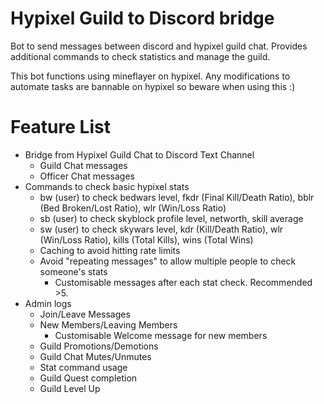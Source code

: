 #  Hypixel Guild to Discord bridge
Bot to send messages between discord and hypixel guild chat. Provides additional commands to check statistics and manage the guild.

This bot functions using mineflayer on hypixel. Any modifications to automate tasks are bannable on hypixel so beware when using this :)

# Feature List
- Bridge from Hypixel Guild Chat to Discord Text Channel
  - Guild Chat messages
  - Officer Chat messages
- Commands to check basic hypixel stats
  - bw (user) to check bedwars level, fkdr (Final Kill/Death Ratio), bblr (Bed Broken/Lost Ratio), wlr (Win/Loss Ratio)
  - sb (user) to check skyblock profile level, networth, skill average
  - sw (user) to check skywars level, kdr (Kill/Death Ratio), wlr (Win/Loss Ratio), kills (Total Kills), wins (Total Wins)
  - Caching to avoid hitting rate limits
  - Avoid "repeating messages" to allow multiple people to check someone's stats
    - Customisable messages after each stat check. Recommended >5.
- Admin logs
  - Join/Leave Messages
  - New Members/Leaving Members
    - Customisable Welcome message for new members
  - Guild Promotions/Demotions
  - Guild Chat Mutes/Unmutes
  - Stat command usage
  - Guild Quest completion
  - Guild Level Up